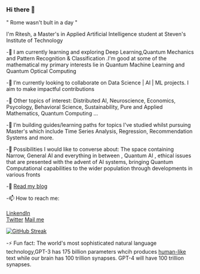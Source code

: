 ### Hi there 👋

<!--
**MoronSlayer/MoronSlayer** is a ✨ _special_ ✨ repository because its `README.md` (this file) appears on your GitHub profile.

Here are some ideas to get you started:

- 🔭 I’m currently working on ...
- 🌱 I’m currently learning ...
- 👯 I’m looking to collaborate on ...
- 🤔 I’m looking for help with ...
- 💬 Ask me about ...
- 📫 How to reach me: ...
- 😄 Pronouns: ...
- ⚡ Fun fact: ...
-->
" Rome wasn't bult in a day "

I'm Ritesh, a Master's in Applied Artificial Intelligence student at Steven's Institute of Technology 

-🔭 I am currently learning and exploring Deep Learning,Quantum Mechanics and Pattern Recognition & Classification .I'm good at some of the mathematical  my primary interests lie in Quantum Machine Learning and Quantum Optical Computing  

-👯 I’m currently looking to collaborate on Data Science | AI | ML projects. I aim to make impactful contributions

-🌱 Other topics of interest: Distributed AI, Neuroscience, Economics, Psycology, Behavioral Science, Sustainability, Pure and Applied Mathematics, Quantum Computing ... 

-👯 I’m building guides/learning paths for topics I've studied whilst pursuing Master's which include Time Series Analysis, Regression, Recommendation Systems and more.

-💬 Possibilities I would like to converse about: The space containing Narrow, General AI and everything in between , Quantum AI , ethical issues that are presented with the advent of AI systems, bringing Quantum Computational capabilities to the wider population through developments in various fronts 

-📘 [Read my blog](https://medium.com/@ritesh.panditi98)

-📫 How to reach me:  <br />                   
                    [LinkendIn](https://www.linkedin.com/in/ritesh-980/) <br />
                    [Twitter](https://twitter.com/AmalgamOfChaos)
                    [Mail me](panditiall@gmail.com) <br />
                    
  [![GitHub Streak](http://github-readme-streak-stats.herokuapp.com?user=your-github-username&theme=dark&background=000000)](https://git.io/streak-stats)
            
-⚡ Fun fact: The world's most sophisticated natural language technology,GPT-3 has 175 billion parameters whcih produces                                                                       [human-like](https://www.theverge.com/2020/8/16/21371049/gpt3-hacker-news-ai-blog) text while our brain has 100 trillion synapses. GPT-4 will have 100 trillion synapses.
